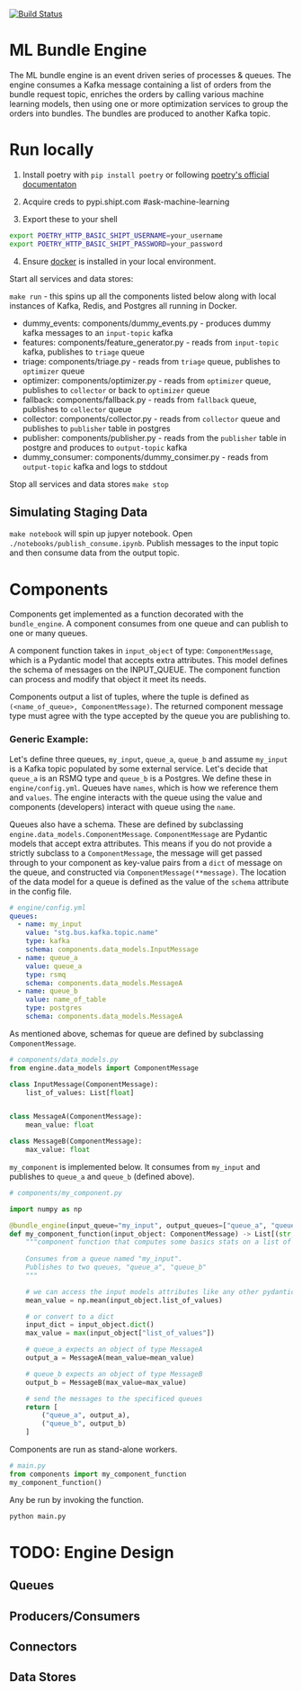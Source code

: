 [![Build Status](https://drone.shipt.com/api/badges/shipt/ml-bundle-engine/status.svg)](https://drone.shipt.com/shipt/ml-bundle-engine)

# ML Bundle Engine
The ML bundle engine is an event driven series of processes & queues. 
The engine consumes a Kafka message containing a list of orders from the bundle request topic, enriches the orders by calling various machine learning models, then using one or more optimization services to group the orders into bundles. The bundles are produced to another Kafka topic.

# Run locally
1. Install poetry with `pip install poetry` or following [poetry's official documentaton](https://python-poetry.org/docs/#osx--linux--bashonwindows-install-instructions)

2. Acquire creds to pypi.shipt.com #ask-machine-learning

3. Export these to your shell

```bash
export POETRY_HTTP_BASIC_SHIPT_USERNAME=your_username
export POETRY_HTTP_BASIC_SHIPT_PASSWORD=your_password
```

4. Ensure [docker](https://docs.docker.com/get-docker/) is installed in your local environment.

Start all services and data stores:

`make run` - this spins up all the components listed below along with local instances of Kafka, Redis, and Postgres all running in Docker.

- dummy_events: components/dummy_events.py - produces dummy kafka messages to an `input-topic` kafka
- features: components/feature_generator.py - reads from `input-topic` kafka, publishes to `triage` queue
- triage: components/triage.py - reads from `triage` queue, publishes to `optimizer` queue
- optimizer: components/optimizer.py - reads from `optimizer` queue, publishes to `collector` or back to `optimizer` queue
- fallback: components/fallback.py - reads from `fallback` queue, publishes to `collector` queue
- collector: components/collector.py - reads from `collector` queue and publishes to `publisher` table in postgres
- publisher: components/publisher.py - reads from the `publisher` table in postgre and produces to `output-topic` kafka
- dummy_consumer: components/dummy_consimer.py - reads from `output-topic` kafka and logs to stddout

Stop all services and data stores
`make stop`

## Simulating Staging Data

`make notebook` will spin up jupyer notebook. Open `./notebooks/publish_consume.ipynb`. Publish messages to the input topic and then consume data from the output topic.


# Components

Components get implemented as a function decorated with the `bundle_engine`. A component consumes from one queue and can publish to one or many queues. 

A component function takes in `input_object` of type: `ComponentMessage`, which is a Pydantic model that accepts extra attributes. This model defines the schema of messages on the INPUT_QUEUE. The component function can process and modify that object it meet its needs.

Components output a list of tuples, where the tuple is defined as `(<name_of_queue>, ComponentMessage)`.
 The returned component message type must agree with the type accepted by the queue you are publishing to.

### Generic Example:

Let's define three queues, `my_input`, `queue_a`, `queue_b` and assume `my_input` is a Kafka topic populated by some external service. Let's decide that `queue_a` is an RSMQ type and `queue_b` is a Postgres. We define these in `engine/config.yml`. Queues have `names`, which is how we reference them and `values`. The engine interacts with the queue using the value and components (developers) interact with queue using the `name`.

Queues also have a schema. These are defined by subclassing `engine.data_models.ComponentMessage`. `ComponentMessage` are Pydantic models that accept extra attributes. This means if you do not provide a strictly subclass to a `ComponentMessage`, the message will get passed through to your component as key-value pairs from a `dict` of message on the queue, and constructed via `ComponentMessage(**message)`. The location of the data model for a queue is defined as the value of the `schema` attribute in the config file.

```yml
# engine/config.yml
queues:
  - name: my_input
    value: "stg.bus.kafka.topic.name"
    type: kafka
    schema: components.data_models.InputMessage
  - name: queue_a
    value: queue_a
    type: rsmq
    schema: components.data_models.MessageA
  - name: queue_b
    value: name_of_table
    type: postgres
    schema: components.data_models.MessageA
```

As mentioned above, schemas for queue are defined by subclassing `ComponentMessage`.

```python
# components/data_models.py
from engine.data_models import ComponentMessage

class InputMessage(ComponentMessage):
    list_of_values: List[float]


class MessageA(ComponentMessage):
    mean_value: float

class MessageB(ComponentMessage):
    max_value: float
```

`my_component` is implemented below. It consumes from `my_input` and publishes to `queue_a` and `queue_b` (defined above).


```python
# components/my_component.py

import numpy as np

@bundle_engine(input_queue="my_input", output_queues=["queue_a", "queue_b"])
def my_component_function(input_object: ComponentMessage) -> List[(str, ComponentMessage)]
    """component function that computes some basics stats on a list of values
    
    Consumes from a queue named "my_input".
    Publishes to two queues, "queue_a", "queue_b"
    """

    # we can access the input models attributes like any other pydantic model
    mean_value = np.mean(input_object.list_of_values)

    # or convert to a dict
    input_dict = input_object.dict()
    max_value = max(input_object["list_of_values"])

    # queue_a expects an object of type MessageA
    output_a = MessageA(mean_value=mean_value)

    # queue_b expects an object of type MessageB
    output_b = MessageB(max_value=max_value)

    # send the messages to the specificed queues
    return [
        ("queue_a", output_a),
        ("queue_b", output_b)
    ]
```

Components are run as stand-alone workers.

```python
# main.py
from components import my_component_function
my_component_function()
```

Any be run by invoking the function.
```bash
python main.py
```

# TODO: Engine Design
## Queues

## Producers/Consumers
## Connectors

## Data Stores
